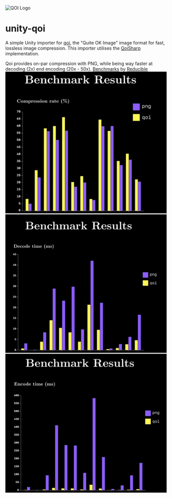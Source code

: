 ![QOI Logo](https://qoiformat.org/qoi-logo.svg)

# unity-qoi
A simple Unity importer for [qoi](https://github.com/phoboslab/qoi), the "Quite OK Image" image format for fast, lossless image compression.
This importer utilises the [QoiSharp](https://github.com/NUlliiON/QoiSharp) implementation.

Qoi provides on-par compression with PNG, while being way faster at decoding (2x) end encoding (20x - 50x).
[Benchmarks](https://youtu.be/EFUYNoFRHQI?t=1706) by [Reducible](https://www.youtube.com/c/Reducible)
![](img/benchmark_compress.jpg)
![](img/benchmark_decode.jpg)
![](img/benchmark_encode.jpg)